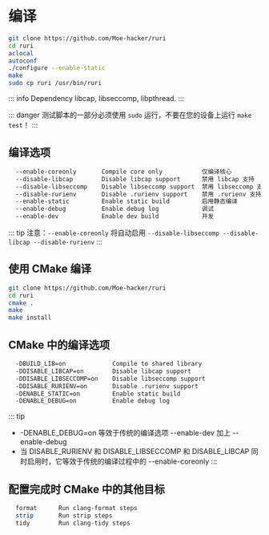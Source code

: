 # 编译

```sh
git clone https://github.com/Moe-hacker/ruri
cd ruri
aclocal
autoconf
./configure --enable-static
make
sudo cp ruri /usr/bin/ruri
```

::: info Dependency
libcap, libseccomp, libpthread.
:::

::: danger
测试脚本的一部分必须使用 `sudo` 运行，不要在您的设备上运行 `make test`！
:::

## 编译选项

```sh
  --enable-coreonly       Compile core only           仅编译核心
  --disable-libcap        Disable libcap support      禁用 libcap 支持
  --disable-libseccomp    Disable libseccomp support  禁用 libseccomp 支持
  --disable-rurienv       Disable .rurienv support    禁用 .rurienv 支持
  --enable-static         Enable static build         启用静态编译
  --enable-debug          Enable debug log            调试
  --enable-dev            Enable dev build            开发
```

::: tip
注意：`--enable-coreonly` 将自动启用 `--disable-libseccomp --disable-libcap --disable-rurienv`
:::

## 使用 CMake 编译

```sh
git clone https://github.com/Moe-hacker/ruri
cd ruri
cmake .
make
make install
```

## CMake 中的编译选项

```sh
  -DBUILD_LIB=on             Compile to shared library
  -DDISABLE_LIBCAP=on        Disable libcap support
  -DDISABLE_LIBSECCOMP=on    Disable libseccomp support
  -DDISABLE_RURIENV=on       Disable .rurienv support
  -DENABLE_STATIC=on         Enable static build
  -DENABLE_DEBUG=on          Enable debug log
```

::: tip

- -DENABLE_DEBUG=on 等效于传统的编译选项 --enable-dev 加上 --enable-debug
- 当 DISABLE_RURIENV 和 DISABLE_LIBSECCOMP 和 DISABLE_LIBCAP 同时启用时，它等效于传统的编译过程中的 --enable-coreonly
  :::

## 配置完成时 CMake 中的其他目标

```sh
  format      Run clang-format steps
  strip       Run strip steps
  tidy        Run clang-tidy steps
```
